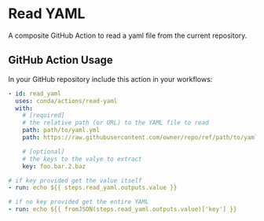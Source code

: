 # Read YAML

A composite GitHub Action to read a yaml file from the current repository.

## GitHub Action Usage

In your GitHub repository include this action in your workflows:

```yaml
- id: read_yaml
  uses: conda/actions/read-yaml
  with:
    # [required]
    # the relative path (or URL) to the YAML file to read
    path: path/to/yaml.yml
    path: https://raw.githubusercontent.com/owner/repo/ref/path/to/yaml.yml

    # [optional]
    # the keys to the valye to extract
    key: foo.bar.2.baz

# if key provided get the value itself
- run: echo ${{ steps.read_yaml.outputs.value }}

# if no key provided get the entire YAML
- run: echo ${{ fromJSON(steps.read_yaml.outputs.value)['key'] }}
```
